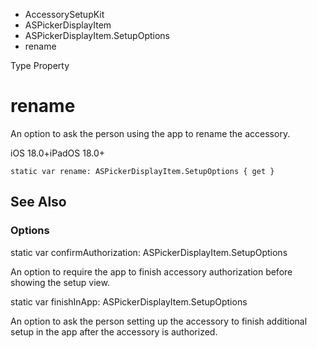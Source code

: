 

- AccessorySetupKit
- ASPickerDisplayItem
- ASPickerDisplayItem.SetupOptions
-  rename 

Type Property

# rename

An option to ask the person using the app to rename the accessory.

iOS 18.0+iPadOS 18.0+

``` source
static var rename: ASPickerDisplayItem.SetupOptions { get }
```

## See Also

### Options

static var confirmAuthorization: ASPickerDisplayItem.SetupOptions

An option to require the app to finish accessory authorization before showing the setup view.

static var finishInApp: ASPickerDisplayItem.SetupOptions

An option to ask the person setting up the accessory to finish additional setup in the app after the accessory is authorized.

